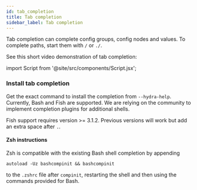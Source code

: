 ```yaml
---
id: tab_completion
title: Tab completion
sidebar_label: Tab completion
---
```


Tab completion can complete config groups, config nodes and values.
To complete paths, start them with `/` or `./`.

See this short video demonstration of tab completion:

import Script from '@site/src/components/Script.jsx';

<Script id="asciicast-272604" src="https://asciinema.org/a/272604.js" async></Script>


### Install tab completion
Get the exact command to install the completion from `--hydra-help`.
Currently, Bash and Fish are supported. We are relying on the community to implement completion plugins for additional shells.

Fish support requires version >= 3.1.2.
Previous versions will work but add an extra space after `.`.

#### Zsh instructions
Zsh is compatible with the existing Bash shell completion by appending
```
autoload -Uz bashcompinit && bashcompinit
```
to the `.zshrc` file after `compinit`, restarting the shell and then using the commands provided for Bash.